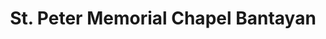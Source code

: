 ---
title: "St. Peter Memorial Chapel Bantayan"
url: /bantayan/st-peter-memorial-chapel-bantayan/
shop: Bestattungen
---